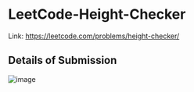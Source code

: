 # LeetCode-Height-Checker
Link: https://leetcode.com/problems/height-checker/
## Details of Submission
![image](https://user-images.githubusercontent.com/51401355/218785128-3f2bf9f9-cbbe-4ce7-9850-309fad58b3db.png)
